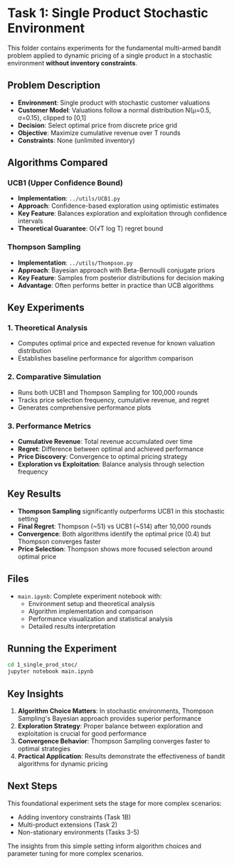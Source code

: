 # Task 1: Single Product Stochastic Environment

This folder contains experiments for the fundamental multi-armed bandit problem applied to dynamic pricing of a single product in a stochastic environment **without inventory constraints**.

## Problem Description

- **Environment**: Single product with stochastic customer valuations
- **Customer Model**: Valuations follow a normal distribution N(μ=0.5, σ=0.15), clipped to [0,1]
- **Decision**: Select optimal price from discrete price grid
- **Objective**: Maximize cumulative revenue over T rounds
- **Constraints**: None (unlimited inventory)

## Algorithms Compared

### UCB1 (Upper Confidence Bound)
- **Implementation**: `../utils/UCB1.py`
- **Approach**: Confidence-based exploration using optimistic estimates
- **Key Feature**: Balances exploration and exploitation through confidence intervals
- **Theoretical Guarantee**: O(√T log T) regret bound

### Thompson Sampling
- **Implementation**: `../utils/Thompson.py`
- **Approach**: Bayesian approach with Beta-Bernoulli conjugate priors
- **Key Feature**: Samples from posterior distributions for decision making
- **Advantage**: Often performs better in practice than UCB algorithms

## Key Experiments

### 1. Theoretical Analysis
- Computes optimal price and expected revenue for known valuation distribution
- Establishes baseline performance for algorithm comparison

### 2. Comparative Simulation
- Runs both UCB1 and Thompson Sampling for 100,000 rounds
- Tracks price selection frequency, cumulative revenue, and regret
- Generates comprehensive performance plots

### 3. Performance Metrics
- **Cumulative Revenue**: Total revenue accumulated over time
- **Regret**: Difference between optimal and achieved performance
- **Price Discovery**: Convergence to optimal pricing strategy
- **Exploration vs Exploitation**: Balance analysis through selection frequency

## Key Results

- **Thompson Sampling** significantly outperforms UCB1 in this stochastic setting
- **Final Regret**: Thompson (~51) vs UCB1 (~514) after 10,000 rounds
- **Convergence**: Both algorithms identify the optimal price (0.4) but Thompson converges faster
- **Price Selection**: Thompson shows more focused selection around optimal price

## Files

- `main.ipynb`: Complete experiment notebook with:
  - Environment setup and theoretical analysis
  - Algorithm implementation and comparison
  - Performance visualization and statistical analysis
  - Detailed results interpretation

## Running the Experiment

```bash
cd 1_single_prod_stoc/
jupyter notebook main.ipynb
```

## Key Insights

1. **Algorithm Choice Matters**: In stochastic environments, Thompson Sampling's Bayesian approach provides superior performance
2. **Exploration Strategy**: Proper balance between exploration and exploitation is crucial for good performance
3. **Convergence Behavior**: Thompson Sampling converges faster to optimal strategies
4. **Practical Application**: Results demonstrate the effectiveness of bandit algorithms for dynamic pricing

## Next Steps

This foundational experiment sets the stage for more complex scenarios:
- Adding inventory constraints (Task 1B)
- Multi-product extensions (Task 2)
- Non-stationary environments (Tasks 3-5)

The insights from this simple setting inform algorithm choices and parameter tuning for more complex scenarios.
